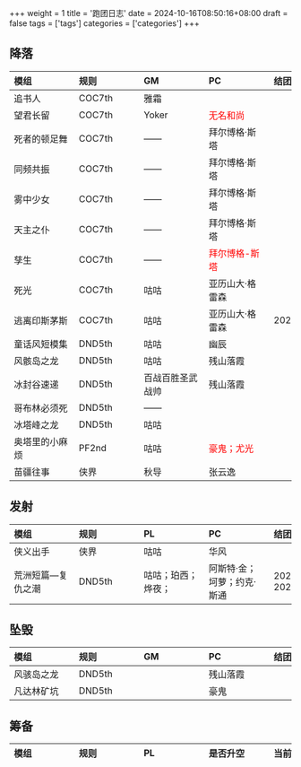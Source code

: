 +++
weight = 1
title = '跑团日志'
date = 2024-10-16T08:50:16+08:00
draft = false
tags = ['tags']
categories = ['categories']
+++

## 降落

|<div style="width:100px;"> 模组 </dev> | <div style="width:100px;"> 规则</dev> | <div style="width:100px;"> GM</dev> | <div style="width:100px;"> PC</dev> | <div style="width:100px;"> 结团时间</dev> |
| :--- | :--- | :--- | :--- | :--- |
| 追书人            | COC7th | 雅霜             |  | |
| 望君长留          | COC7th | Yoker            | <div style="color:#f00;">无名和尚</div>      | |
| 死者的顿足舞      | COC7th | ——               | 拜尔博格·斯塔 | |
| 同频共振          | COC7th | ——               | 拜尔博格·斯塔 | |
| 雾中少女          | COC7th | ——               | 拜尔博格·斯塔 | |
| 天主之仆          | COC7th | ——               | 拜尔博格·斯塔 | |
| 孳生              | COC7th | ——               | <div style="color:#f00;">拜尔博格-斯塔</div> | |
| 死光              | COC7th | 咕咕             | 亚历山大·格雷森 | |
| 逃离印斯茅斯      | COC7th | 咕咕             | 亚历山大·格雷森 | 2025/3/30 |
| 童话风短模集      | DND5th | 咕咕             | 幽辰 |  |
| 风骸岛之龙        | DND5th | 咕咕             | 残山落霞 | |
| 冰封谷速递        | DND5th | 百战百胜圣武战帅 | 残山落霞 | |
| 哥布林必须死      | DND5th | ——               |  | |
| 冰塔峰之龙        | DND5th | 咕咕             | |
| 奥塔里的小麻烦    | PF2nd  | 咕咕             | <div style="color:#f00;">豪鬼；尤光</div> | |
| 苗疆往事          | 侠界   | 秋导             | 张云逸 | |

## 发射

|<div style="width:100px;"> 模组 </dev> | <div style="width:100px;"> 规则</dev> | <div style="width:100px;"> PL</dev> | <div style="width:100px;"> PC</dev> | <div style="width:100px;"> 结团时间</dev> |
| :--- | :--- | :--- | :--- | :--- |
| 侠义出手 | 侠界 | 咕咕 | 华风 |  |
| 荒洲短篇—复仇之潮 | DND5th | 咕咕；珀西；烨夜；| 阿斯特·金；坷萝；约克·斯通 | 20241028—20241110 |

## 坠毁

|<div style="width:100px;"> 模组 </dev> | <div style="width:100px;"> 规则 </dev> | <div style="width:100px;"> GM </dev> | <div style="width:100px;"> PC</dev> | <div style="width:100px;"> 结团时间</dev> |
| :--- | :--- | :--- | :--- | :--- |
| 风骇岛之龙 | DND5th |  | 残山落霞 |  |
| 凡达林矿坑 | DND5th |  | 豪鬼 |  |

## 筹备

|<div style="width:100px;"> 模组 </dev> | <div style="width:100px;"> 规则 </dev> | <div style="width:100px;"> PL</dev> | <div style="width:100px;"> 是否升空</dev> | <div style="width:100px;"> 当前高度</dev> |
| :--- | :--- | :--- | :--- | :--- |
